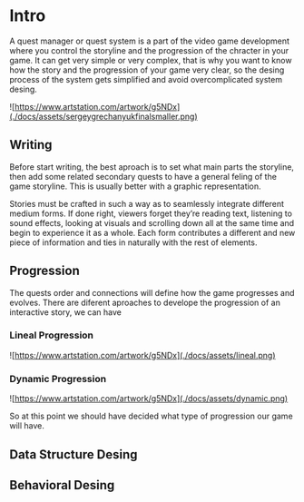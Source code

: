 # Intro

A quest manager or quest system is a part of the video game development where you control the storyline and the progression of the chracter
in your game. It can get very simple or very complex, that is why you want to know how the story and the progression of your game very clear,
so the desing process of the system gets simplified and avoid overcomplicated system desing.


![https://www.artstation.com/artwork/g5NDx](./docs/assets/sergeygrechanyukfinalsmaller.png)



## Writing

Before start writing, the best aproach is to set what main parts the storyline, then add some related secondary quests to have a 
general feling of the game storyline. This is usually better with a graphic representation.

Stories must be crafted in such a way as to seamlessly integrate different medium forms. If done right, viewers forget they’re reading text, 
listening to sound effects, looking at visuals and scrolling down all at the same time and begin to experience it as a whole.
Each form contributes a different and new piece of information and ties in naturally with the rest of elements.

## Progression

The quests order and connections will define how the game progresses and evolves. 
There are diferent aproaches to develope the progression of an interactive story, we can have 


### Lineal Progression

![https://www.artstation.com/artwork/g5NDx](./docs/assets/lineal.png)

### Dynamic Progression

![https://www.artstation.com/artwork/g5NDx](./docs/assets/dynamic.png)


So at this point we should have decided what type of progression our game will have.


##  Data Structure Desing

## Behavioral Desing



